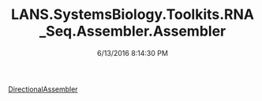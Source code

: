 ﻿---
title: LANS.SystemsBiology.Toolkits.RNA_Seq.Assembler.Assembler
date: 6/13/2016 8:14:30 PM
---

[DirectionalAssembler](T-LANS.SystemsBiology.Toolkits.RNA_Seq.Assembler.Assembler.DirectionalAssembler.html)

